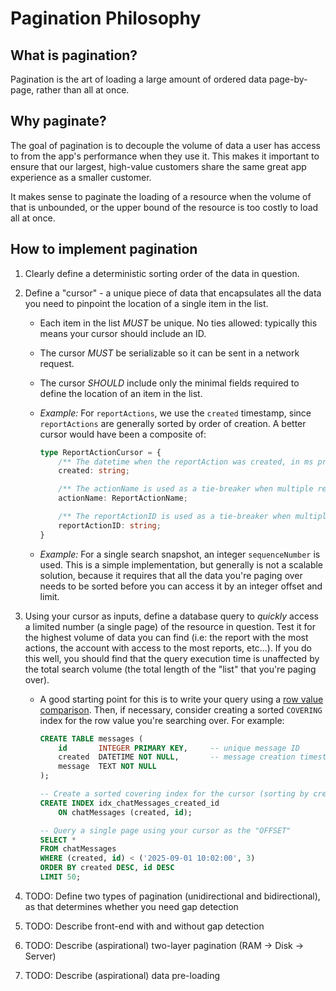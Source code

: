 # Pagination Philosophy
## What is pagination?
Pagination is the art of loading a large amount of ordered data page-by-page, rather than all at once.

## Why paginate?
The goal of pagination is to decouple the volume of data a user has access to from the app's performance when they use it. This makes it important to ensure that our largest, high-value customers share the same great app experience as a smaller customer.

It makes sense to paginate the loading of a resource when the volume of that is unbounded, or the upper bound of the resource is too costly to load all at once.

## How to implement pagination
1. Clearly define a deterministic sorting order of the data in question.
2. Define a "cursor" - a unique piece of data that encapsulates all the data you need to pinpoint the location of a single item in the list.
    - Each item in the list _MUST_ be unique. No ties allowed: typically this means your cursor should include an ID.
    - The cursor _MUST_ be serializable so it can be sent in a network request.
    - The cursor _SHOULD_ include only the minimal fields required to define the location of an item in the list.
    - _Example:_ For `reportActions`, we use the `created` timestamp, since `reportActions` are generally sorted by order of creation. A better cursor would have been a composite of:

        ```ts
        type ReportActionCursor = {
            /** The datetime when the reportAction was created, in ms precision. */
            created: string;

            /** The actionName is used as a tie-breaker when multiple reportActions are created in the same millisecond (i.e: CREATED actions always come first). */
            actionName: ReportActionName;

            /** The reportActionID is used as a tie-breaker when multiple reportActions of the same type are created in the same millisecond. */
            reportActionID: string;
        }
        ```

    - _Example:_ For a single search snapshot, an integer `sequenceNumber` is used. This is a simple implementation, but generally is not a scalable solution, because it requires that all the data you're paging over needs to be sorted before you can access it by an integer offset and limit.

3. Using your cursor as inputs, define a database query to _quickly_ access a limited number (a single page) of the resource in question. Test it for the highest volume of data you can find (i.e: the report with the most actions, the account with access to the most reports, etc...). If you do this well, you should find that the query execution time is unaffected by the total search volume (the total length of the "list" that you're paging over).
    - A good starting point for this is to write your query using a [row value comparison](https://www.sqlite.org/rowvalue.html). Then, if necessary, consider creating a sorted `COVERING` index for the row value you're searching over. For example:

        ```sql
        CREATE TABLE messages (
            id       INTEGER PRIMARY KEY,     -- unique message ID
            created  DATETIME NOT NULL,       -- message creation timestamp
            message  TEXT NOT NULL
        );

        -- Create a sorted covering index for the cursor (sorting by created, tie-breaking with IDs)
        CREATE INDEX idx_chatMessages_created_id
            ON chatMessages (created, id);

        -- Query a single page using your cursor as the "OFFSET"
        SELECT *
        FROM chatMessages
        WHERE (created, id) < ('2025-09-01 10:02:00', 3)
        ORDER BY created DESC, id DESC
        LIMIT 50;
        ```

4. TODO: Define two types of pagination (unidirectional and bidirectional), as that determines whether you need gap detection
5. TODO: Describe front-end with and without gap detection
6. TODO: Describe (aspirational) two-layer pagination (RAM -> Disk -> Server)
7. TODO: Describe (aspirational) data pre-loading
